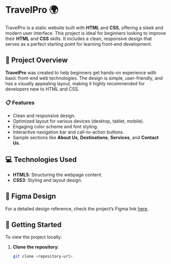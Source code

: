 # TravelPro 🌍

TravelPro is a static website built with **HTML** and **CSS**, offering a sleek and modern user interface. This project is ideal for beginners looking to improve their **HTML** and **CSS** skills. It includes a clean, responsive design that serves as a perfect starting point for learning front-end development.

## 🌟 Project Overview

**TravelPro** was created to help beginners get hands-on experience with basic front-end web technologies. The design is simple, user-friendly, and has a visually appealing layout, making it highly recommended for developers new to HTML and CSS. 

### 📋 Features
- Clean and responsive design.
- Optimized layout for various devices (desktop, tablet, mobile).
- Engaging color scheme and font styling.
- Interactive navigation bar and call-to-action buttons.
- Sample sections like **About Us**, **Destinations**, **Services**, and **Contact Us**.

## 💻 Technologies Used

- **HTML5**: Structuring the webpage content.
- **CSS3**: Styling and layout design.

## 📐 Figma Design

For a detailed design reference, check the project’s Figma link [here](https://www.figma.com/design/plOYGzkjSvz1Tn2W0DLXEe/Travel-Website-Landing-Page-(Community)?node-id=0-1&node-type=canvas&t=u4UtQQTbRdrQXepg-0).

## 🚀 Getting Started

To view the project locally:
1. **Clone the repository**:
   ```bash
   git clone <repository-url>
